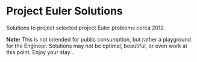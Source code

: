 # Project Euler Solutions

Solutions to project selected project Euler problems cerca 2012.

**Note:** This is not intended for public consumption, but rather a playground for the Engineer. Solutions may not be optimal, beautiful, or even work at this point. Enjoy your stay...
